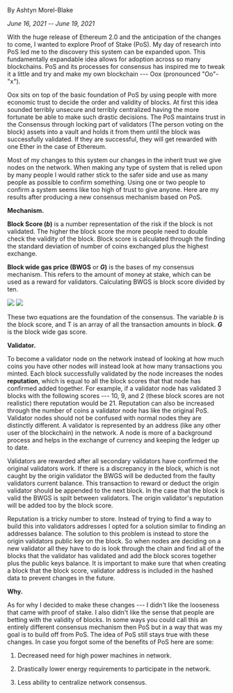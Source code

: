 By Ashtyn Morel-Blake

*June 16, 2021 -- June 19, 2021*

With the huge release of Ethereum 2.0 and the anticipation of the
changes to come, I wanted to explore Proof of Stake (PoS). My day of
research into PoS led me to the discovery this system can be expanded
upon. This fundamentally expandable idea allows for adoption across so
many blockchains. PoS and its processes for consensus has inspired me to
tweak it a little and try and make my own blockchain --- Oox (pronounced
\"Oo\"-\"x\").

Oox sits on top of the basic foundation of PoS by using people with more
economic trust to decide the order and validity of blocks. At first this
idea sounded terribly unsecure and terribly centralized having the more
fortunate be able to make such drastic decisions. The PoS maintains
trust in the Consensus through locking part of validators (The person
voting on the block) assets into a vault and holds it from them until
the block was successfully validated. If they are successful, they will
get rewarded with one Ether in the case of Ethereum.

Most of my changes to this system our changes in the inherit trust we
give nodes on the network. When making any type of system that is relied
upon by many people I would rather stick to the safer side and use as
many people as possible to confirm something. Using one or two people to
confirm a system seems like too high of trust to give anyone. Here are
my results after producing a new consensus mechanism based on PoS.

**Mechanism.**

**Block Score (*b*)** is a number representation of the risk if the
block is not validated. The higher the block score the more people need
to double check the validity of the block. Block score is calculated
through the finding the standard deviation of number of coins exchanged
plus the highest exchange.

**Block wide gas price (BWGS** or ***G*)** is the bases of my consensus
mechanism. This refers to the amount of money at stake, which can be
used as a reward for validators. Calculating BWGS is block score divided
by ten.

<img src="https://render.githubusercontent.com/render/math?math=b%20=%20\text{stdev}(T)%20+%20\text{max}(T)"/>
<img src="https://render.githubusercontent.com/render/math?math=G%20=%20\frac{b}{10}"/>

These two equations are the foundation of the consensus. The variable
*b* is the block score, and T is an array of all the transaction amounts
in block. ***G*** is the block wide gas score.

**Validator.**

To become a validator node on the network instead of looking at how much
coins you have other nodes will instead look at how many transactions
you minted. Each block successfully validated by the node increases the
nodes **reputation**, which is equal to all the block scores that that
node has confirmed added together. For example, if a validator node has
validated 3 blocks with the following scores --- 10, 9, and 2 (these
block scores are not realistic) there reputation would be 21. Reputation
can also be increased through the number of coins a validator node has
like the original PoS. Validator nodes should not be confused with
normal nodes they are distinctly different. A validator is represented
by an address (like any other user of the blockchain) in the network. A
node is more of a background process and helps in the exchange of
currency and keeping the ledger up to date.

Validators are rewarded after all secondary validators have confirmed
the original validators work. If there is a discrepancy in the block,
which is not caught by the origin validator the BWGS will be deducted
from the faulty validators current balance. This transaction to reward
or deduct the origin validator should be appended to the next block. In
the case that the block is valid the BWGS is spilt between validators.
The origin validator's reputation will be added too by the block score.

Reputation is a tricky number to store. Instead of trying to find a way
to build this into validators addresses I opted for a solution similar
to finding an addresses balance. The solution to this problem is instead
to store the origin validators public key on the block. So when nodes
are deciding on a new validator all they have to do is look through the
chain and find all of the blocks that the validator has validated and
add the block scores together plus the public keys balance. It is
important to make sure that when creating a block that the block score,
validator address is included in the hashed data to prevent changes in
the future.

**Why.**

As for why I decided to make these changes --- I didn't like the
looseness that came with proof of stake. I also didn't like the sense
that people are betting with the validity of blocks. In some ways you
could call this an entirely different consensus mechanism then PoS but
in a way that was my goal is to build off from PoS. The idea of PoS
still stays true with these changes. In case you forgot some of the
benefits of PoS here are some:

1.  Decreased need for high power machines in network.

2.  Drastically lower energy requirements to participate in the network.

3.  Less ability to centralize network consensus.
